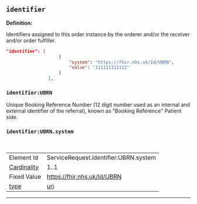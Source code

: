 ## `identifier`

<b>Definition:</b><br>

Identifiers assigned to this order instance by the orderer and/or the receiver and/or order fulfiller.

```json
"identifier": [
                    {
                        "system": "https://fhir.nhs.uk/Id/UBRN",
                        "value": "111111111112"
                    }
                ],
```

### `identifier:UBRN`

Unique Booking Reference Number (12 digit number used as an internal and external identifier of the referral), known as "Booking Reference" Patient side.


### `identifier:UBRN.system`
<br>

| | |
|----|----|
|Element Id|ServiceRequest.identifier:UBRN.system|
|[Cardinality](https://www.hl7.org/fhir/conformance-rules.html#cardinality)|1..1|
|Fixed Value|https://fhir.nhs.uk/Id/UBRN|
|[type](https://www.hl7.org/fhir/datatypes.html)|[uri](https://www.hl7.org/fhir/datatypes.html#uri)|


---